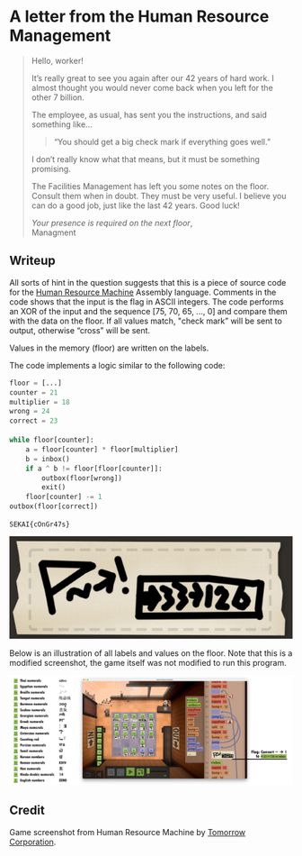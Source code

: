 # A letter from the Human Resource Management

> Hello, worker!
> 
> It’s really great to see you again after our 42 years of hard work. I almost thought you would never come back when you left for the other 7 billion.
> 
> The employee, as usual, has sent you the instructions, and said something like...
> 
> > “You should get a big check mark if everything goes well.”
> 
> I don’t really know what that means, but it must be something promising. 
> 
> The Facilities Management has left you some notes on the floor. Consult them when in doubt. They must be very useful. I believe you can do a good job, just like the last 42 years. Good luck!
> 
> *Your presence is required on the next floor*,  
> Managment

## Writeup

All sorts of hint in the question suggests that this is a piece of source code for the [Human Resource Machine](https://tomorrowcorporation.com/humanresourcemachine) Assembly language. Comments in the code shows that the input is the flag in ASCII integers. The code performs an XOR of the input and the sequence [75, 70, 65, ..., 0] and compare them with the data on the floor. If all values match, "check mark” will be sent to output, otherwise “cross” will be sent.

Values in the memory (floor) are written on the labels. 

The code implements a logic similar to the following code:

```python
floor = [...]
counter = 21
multiplier = 18
wrong = 24
correct = 23

while floor[counter]: 
    a = floor[counter] * floor[multiplier]
    b = inbox()
    if a ^ b != floor[floor[counter]]:
        outbox(floor[wrong])
        exit()
    floor[counter] -= 1
outbox(floor[correct])
```

`SEKAI{cOnGr47s}`

![](comment.png)

Below is an illustration of all labels and values on the floor. Note that this is a modified screenshot, the game itself was not modified to run this program.

![](Explanation.png)

## Credit

Game screenshot from Human Resource Machine by [Tomorrow Corporation](https://www.tomorrowcorporation.com/).
